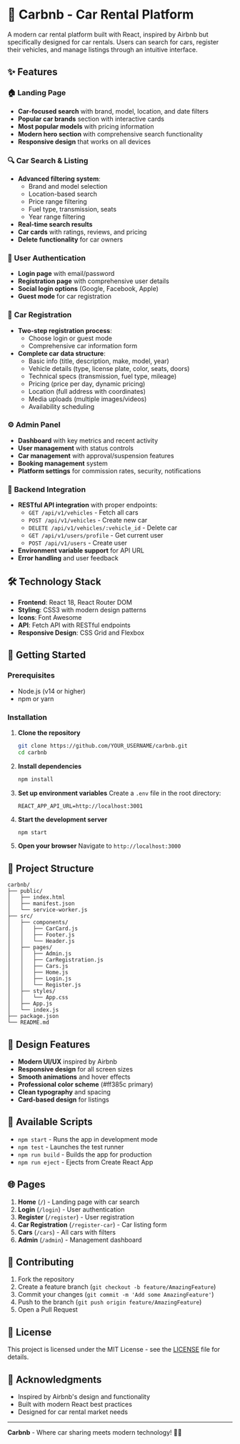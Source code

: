 # 🚗 Carbnb - Car Rental Platform

A modern car rental platform built with React, inspired by Airbnb but specifically designed for car rentals. Users can search for cars, register their vehicles, and manage listings through an intuitive interface.

## ✨ Features

### 🏠 **Landing Page**
- **Car-focused search** with brand, model, location, and date filters
- **Popular car brands** section with interactive cards
- **Most popular models** with pricing information
- **Modern hero section** with comprehensive search functionality
- **Responsive design** that works on all devices

### 🔍 **Car Search & Listing**
- **Advanced filtering system**:
  - Brand and model selection
  - Location-based search
  - Price range filtering
  - Fuel type, transmission, seats
  - Year range filtering
- **Real-time search results**
- **Car cards** with ratings, reviews, and pricing
- **Delete functionality** for car owners

### 👤 **User Authentication**
- **Login page** with email/password
- **Registration page** with comprehensive user details
- **Social login options** (Google, Facebook, Apple)
- **Guest mode** for car registration

### 🚗 **Car Registration**
- **Two-step registration process**:
  - Choose login or guest mode
  - Comprehensive car information form
- **Complete car data structure**:
  - Basic info (title, description, make, model, year)
  - Vehicle details (type, license plate, color, seats, doors)
  - Technical specs (transmission, fuel type, mileage)
  - Pricing (price per day, dynamic pricing)
  - Location (full address with coordinates)
  - Media uploads (multiple images/videos)
  - Availability scheduling

### ⚙️ **Admin Panel**
- **Dashboard** with key metrics and recent activity
- **User management** with status controls
- **Car management** with approval/suspension features
- **Booking management** system
- **Platform settings** for commission rates, security, notifications

### 🔌 **Backend Integration**
- **RESTful API integration** with proper endpoints:
  - `GET /api/v1/vehicles` - Fetch all cars
  - `POST /api/v1/vehicles` - Create new car
  - `DELETE /api/v1/vehicles/:vehicle_id` - Delete car
  - `GET /api/v1/users/profile` - Get current user
  - `POST /api/v1/users` - Create user
- **Environment variable support** for API URL
- **Error handling** and user feedback

## 🛠️ Technology Stack

- **Frontend**: React 18, React Router DOM
- **Styling**: CSS3 with modern design patterns
- **Icons**: Font Awesome
- **API**: Fetch API with RESTful endpoints
- **Responsive Design**: CSS Grid and Flexbox

## 🚀 Getting Started

### Prerequisites
- Node.js (v14 or higher)
- npm or yarn

### Installation

1. **Clone the repository**
   ```bash
   git clone https://github.com/YOUR_USERNAME/carbnb.git
   cd carbnb
   ```

2. **Install dependencies**
   ```bash
   npm install
   ```

3. **Set up environment variables**
   Create a `.env` file in the root directory:
   ```env
   REACT_APP_API_URL=http://localhost:3001
   ```

4. **Start the development server**
   ```bash
   npm start
   ```

5. **Open your browser**
   Navigate to `http://localhost:3000`

## 📁 Project Structure

```
carbnb/
├── public/
│   ├── index.html
│   ├── manifest.json
│   └── service-worker.js
├── src/
│   ├── components/
│   │   ├── CarCard.js
│   │   ├── Footer.js
│   │   └── Header.js
│   ├── pages/
│   │   ├── Admin.js
│   │   ├── CarRegistration.js
│   │   ├── Cars.js
│   │   ├── Home.js
│   │   ├── Login.js
│   │   └── Register.js
│   ├── styles/
│   │   └── App.css
│   ├── App.js
│   └── index.js
├── package.json
└── README.md
```

## 🎨 Design Features

- **Modern UI/UX** inspired by Airbnb
- **Responsive design** for all screen sizes
- **Smooth animations** and hover effects
- **Professional color scheme** (#ff385c primary)
- **Clean typography** and spacing
- **Card-based design** for listings

## 🔧 Available Scripts

- `npm start` - Runs the app in development mode
- `npm test` - Launches the test runner
- `npm run build` - Builds the app for production
- `npm run eject` - Ejects from Create React App

## 🌐 Pages

1. **Home** (`/`) - Landing page with car search
2. **Login** (`/login`) - User authentication
3. **Register** (`/register`) - User registration
4. **Car Registration** (`/register-car`) - Car listing form
5. **Cars** (`/cars`) - All cars with filters
6. **Admin** (`/admin`) - Management dashboard

## 🤝 Contributing

1. Fork the repository
2. Create a feature branch (`git checkout -b feature/AmazingFeature`)
3. Commit your changes (`git commit -m 'Add some AmazingFeature'`)
4. Push to the branch (`git push origin feature/AmazingFeature`)
5. Open a Pull Request

## 📝 License

This project is licensed under the MIT License - see the [LICENSE](LICENSE) file for details.

## 🙏 Acknowledgments

- Inspired by Airbnb's design and functionality
- Built with modern React best practices
- Designed for car rental market needs

---

**Carbnb** - Where car sharing meets modern technology! 🚗✨ 
